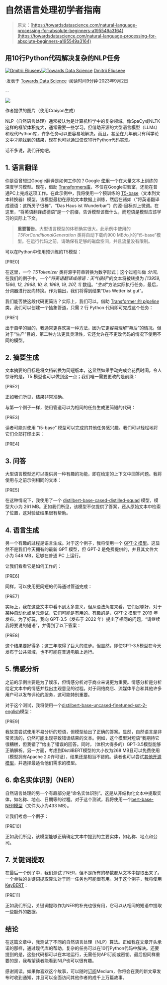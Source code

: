 # 自然语言处理初学者指南

> 原文：[https://towardsdatascience.com/natural-language-processing-for-absolute-beginners-a195549a3164](https://towardsdatascience.com/natural-language-processing-for-absolute-beginners-a195549a3164)

## 用10行Python代码解决复杂的NLP任务

[](https://dmitryelj.medium.com/?source=post_page-----a195549a3164--------------------------------)[![Dmitrii Eliuseev](../Images/7c48f0c016930ead59ddb785eaf3e0e6.png)](https://dmitryelj.medium.com/?source=post_page-----a195549a3164--------------------------------)[](https://towardsdatascience.com/?source=post_page-----a195549a3164--------------------------------)[![Towards Data Science](../Images/a6ff2676ffcc0c7aad8aaf1d79379785.png)](https://towardsdatascience.com/?source=post_page-----a195549a3164--------------------------------) [Dmitrii Eliuseev](https://dmitryelj.medium.com/?source=post_page-----a195549a3164--------------------------------)

·发表于 [Towards Data Science](https://towardsdatascience.com/?source=post_page-----a195549a3164--------------------------------) ·阅读时间9分钟·2023年9月2日

--

![](../Images/bc90b1586db7d9db3689cfb34615b58a.png)

作者提供的图片（使用Craiyon生成）

NLP（自然语言处理）通常被认为是计算机科学中的复杂领域。像SpaCy或NLTK这样的框架体积庞大，通常需要一些学习。但借助开源的大型语言模型（LLMs）和现代Python库，许多任务可以更容易地解决。而且，甚至在几年前只有科学论文中才能找到的结果，现在也可以通过仅仅10行Python代码实现。

话不多说，我们开始吧。

## 1. 语言翻译

你是否曾想过Google翻译是如何工作的？Google [使用](https://blog.research.google/2020/06/recent-advances-in-google-translate.html)一个在大量文本上训练的深度学习模型。现在，借助 [Transformers库](https://huggingface.co/docs/transformers/index)，不仅在Google实验室，还能在普通PC上完成这项工作。在此示例中，我将使用一个预训练的 [T5-base](https://huggingface.co/t5-base)（文本到文本转换器）模型。该模型最初在原始文本数据上训练，然后在诸如（“将英语翻译成德语：这所房子很棒”，“Das Haus ist Wunderbar”）的源-目标对上微调。在这里，“将英语翻译成德语”是一个前缀，告诉模型该做什么，而短语是模型应该学习的实际上下文。

> **重要警告**。大型语言模型的体积确实很大。此示例中使用的 *T5ForConditionalGeneration* 类将自动下载约900 MB大小的“t5-base”模型。在运行代码之前，请确保有足够的磁盘空间，并且流量没有限制。

可以在Python中使用预训练的T5模型：

[PRE0]

在这里，一个 *T5Tokenizer* 类将源字符串转换为数字形式；这个过程叫做 *分词*。在我们的例子中，一个“*将英语翻译成德语：天气很好*”的文本将被转换为 *[13959, 1566, 12, 2968, 10, 8, 1969, 19, 207, 1]* 数组。“*生成*”方法实际执行任务，最后，分词器进行反向转换。作为输出，我们将得到结果“Das Wetter ist gut”。

我们能否使这段代码更简洁？实际上，我们可以。借助 [Transformer 的 *pipeline*](https://huggingface.co/docs/transformers/main_classes/pipelines) 类，我们可以创建一个抽象管道，只需 2 行 Python 代码即可完成这个任务：

[PRE1]

出于自学的目的，我通常更喜欢第一种方法，因为它更容易理解“幕后”的情况。但对于“生产”目的，第二种方法更具灵活性，它还允许在不更改代码的情况下使用不同的模型。

## 2\. 摘要生成

文本摘要的目标是将文档转换为简短版本，这显然如果手动完成会花费时间。令人惊讶的是，T5 模型也可以做到这一点；我们唯一需要更改的是前缀：

[PRE2]

正如我们所见，结果非常准确。

与第一个例子一样，使用管道可以为相同的任务生成更简短的代码：

[PRE3]

读者可能对使用 “t5-base” 模型可以完成的其他任务感兴趣。我们可以轻松地将它们全部打印出来：

[PRE4]

## 3\. 问答

大型语言模型还可以提供另一种有趣的功能，即在给定的上下文中回答问题。我将使用与之前示例相同的文本：

[PRE5]

在这种情况下，我使用了一个 [distilbert-base-cased-distilled-squad](https://huggingface.co/distilbert-base-cased-distilled-squad) 模型，模型大小为 261 MB。正如我们所见，该模型不仅提供了答案，还从原始文本中检索了位置，这对验证结果很有帮助。

## 4\. 语言生成

另一个有趣的过程是语言生成。对于这个例子，我将使用一个 [GPT-2 模型](https://huggingface.co/gpt2)。这显然不是我们今天拥有的最新 GPT 模型，但 GPT-2 是免费提供的，并且其文件大小为 548 MB，足够在普通 PC 上运行。

让我们看看它是如何工作的：

[PRE6]

同样，可以使用更简短的代码通过管道完成：

[PRE7]

实际上，我在这些文本中看不到太多意义，但从语法角度来看，它们足够好，对于某种自动化或单元测试，它们可能是有用的。有趣的是，GPT-2 模型于 2019 年发布。为了好玩，我向 GPT-3.5（发布于 2022 年）提出了相同的问题，“请继续我将要说的短语”，并得到了以下答案：

[PRE8]

这个结果要好得多；这三年取得了巨大的进步。但显然，即使GPT-3.5模型在今天发布于公共领域，也不可能在普通电脑上运行。

## 5\. 情感分析

之前的示例主要是为了娱乐，但情感分析对于商业来说更为重要。情感分析是分析给定文本中的情感并找出主观意见的过程。对于网络商店、流媒体平台和其他许多用户可以发布评论的服务，这可能特别重要。

对于这个测试，我将使用一个[distilbert-base-uncased-finetuned-sst-2-english](https://huggingface.co/distilbert-base-uncased-finetuned-sst-2-english)模型：

[PRE9]

我故意尝试使用不易分析的短语，但模型给出了正确的答案。显然，自然语言是非常灵活的，仍然可能出现导致错误结果的文本。例如，这个模型对短语“我期待它很糟糕，但我错了”给出了错误的回答。同时，（体积大得多的）GPT-3.5模型能够正确解析。另一方面，考虑到DistilBERT模型的大小仅为268 MB且可以免费使用（模型拥有Apache 2.0许可证），结果还是相当不错的。读者也可以尝试[其他开源模型](https://huggingface.co/models?pipeline_tag=text-classification)，并选择最适合他们需求的模型。

## 6\. 命名实体识别（NER）

自然语言处理的另一个有趣部分是“命名实体识别”。这是从非结构化文本中提取实体，如名称、地点、日期等的过程。对于这个测试，我将使用一个[bert-base-NER模型](https://huggingface.co/dslim/bert-base-NER)（文件大小为433 MB）。

让我们考虑一个例子：

[PRE10]

正如我们所见，该模型能够正确确定文本中提到的主要实体，如名称、地点和公司。

## 7\. 关键词提取

在最后一个例子中，我们测试了NER，但不是所有的参数都从文本中提取出来了。一个单独的关键词提取算法对于同一任务也可能很有用。对于这个例子，我将使用[KeyBERT](https://maartengr.github.io/KeyBERT/index.html)：

[PRE11]

正如我们所见，关键词提取作为NER的补充也很有用，它可以从相同的短语中提取一些额外的数据。

## 结论

在这篇文章中，我测试了不同的自然语言处理（NLP）算法。正如我在文章开头承诺的那样，通过现代库的帮助，复杂的任务可以在10行Python代码中解决。还要提到的是，这些代码都可以在本地运行，无需任何API订阅或密钥。最后但同样重要的是，我希望读者能看到NLP也可以很有趣。

感谢阅读。如果你喜欢这个故事，可以随时[订阅](https://medium.com/@dmitryelj/membership)Medium，你将会在我的新文章发布时收到通知，并且可以全面访问其他作者的成千上万篇故事。
